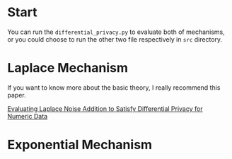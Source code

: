 # Start
You can run the `differential_privacy.py` to evaluate both of mechanisms, or you could choose to run the other two file respectively in `src` directory.

# Laplace Mechanism
If you want to know more about the basic theory, I really recommend this paper. 

[Evaluating Laplace Noise Addition to Satisfy Differential Privacy for Numeric Data](http://www.tdp.cat/issues11/tdp.a064a10.pdf)


# Exponential Mechanism
